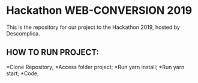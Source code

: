 # Hackathon WEB-CONVERSION 2019

This is the repository for our project to the Hackathon 2019, hosted by Descomplica.

## HOW TO RUN PROJECT:

*Clone Repository;
*Access folder project;
*Run yarn install;
*Run yarn start;
*Code;
